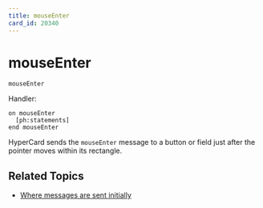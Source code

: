 ```yaml
---
title: mouseEnter
card_id: 20340
---
```


# mouseEnter

```
mouseEnter
```

Handler:

```
on mouseEnter
  [ph:statements]
end mouseEnter
```

HyperCard sends the `mouseEnter` message to a button or field just after the pointer moves within its rectangle.

## Related Topics

* [Where messages are sent initially](/HyperTalkReference/systemmessages/Where-messages-are-sent-initially)
